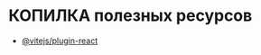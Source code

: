 # КОПИЛКА полезных ресурсов

- [@vitejs/plugin-react](https://github.com/vitejs/vite-plugin-react/blob/main/packages/plugin-react)

